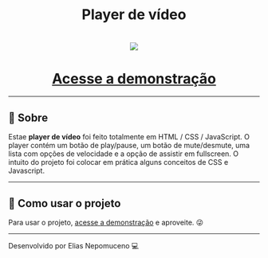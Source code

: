 <h1 align="center">
Player de vídeo
</h1>
<h1 align="center">
    <img src="https://ik.imagekit.io/b2twgpcgqmc/Screenshot_4_2NwrRr5AX.png" />
</h1>
<h1 align="center">
    <b><a href="https://eliasnepo.github.io/video-player/">Acesse a demonstração</a></b>
</h1>

---

## 📖 Sobre
 Estae **player de vídeo** foi feito totalmente em HTML / CSS / JavaScript. O player contém um botão de play/pause, um botão de mute/desmute, uma lista com opções de velocidade e a opção de assistir em fullscreen. O intuito do projeto foi colocar em prática alguns conceitos de CSS e Javascript.

 ---

 ## 📂 Como usar o projeto

 Para usar o projeto, <a href="https://eliasnepo.github.io/video-player/">acesse a demonstração</a> e aproveite. 😜

---

Desenvolvido por Elias Nepomuceno 💻